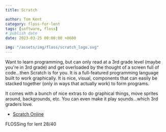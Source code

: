 ```yaml
---
title: Scratch

author: Tom Kent
category: floss-for-lent
tags: [software, floss]
# publish date
date: 2023-03-25 00:00:00 +0600

img: "/assets/img/floss/scratch_logo.svg"
---
```


Want to learn programming, but can only read at a 3rd grade level (maybe you're in 3rd grade) and get overloaded by 
the thought of a screen full of code...then Scratch is for you. It is a full-featured programming language built to 
work graphically. It is nice, visual, components that can easily be stacked together (only in ways that actually work)
to form programs.

It comes with a bunch of nice extras to do graphical things, move sprites around, backgrounds, etc.  You can even make 
it play sounds...which 3rd graders love.

*   [Scratch Online](https://scratch.mit.edu/)

FLOSSing for lent 28/40